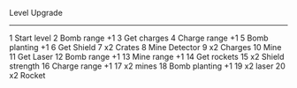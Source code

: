 Level Upgrade
----- -------
1     Start level
2     Bomb range +1
3     Get charges
4     Charge range +1
5     Bomb planting +1
6     Get Shield
7     x2 Crates
8     Mine Detector
9     x2 Charges
10    Mine
11    Get Laser
12    Bomb range +1
13    Mine range +1
14    Get rockets
15    x2 Shield strength
16    Charge range +1
17    x2 mines
18    Bomb planting +1
19    x2 laser
20    x2 Rocket

